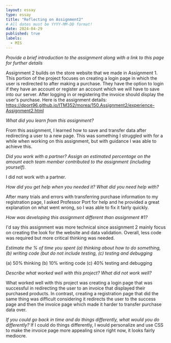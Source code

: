 ```yaml
---
layout: essay
type: essay
title: "Reflecting on Assignment2"
# All dates must be YYYY-MM-DD format!
date: 2024-04-29
published: true
labels:
  - MIS
---
```



*Provide a brief introduction to the assignment along with a link to this page for further details*

Assignment 2 builds on the store website that we made in Assignment 1. This portion of the project focuses on creating a login page in which the user is redirected to after making a purchase. They have the option to login if they have an account or register an account which we will have to save into our server. After logging in or registering the invoice should display the user's purchase. Here is the assignment details: https://dport96.github.io/ITM352/morea/150.Assignment2/experience-Assignment2.html

*What did you learn from this assignment?*

From this assignment, I learned how to save and transfer data after redirecting a user to a new page. This was something I struggled with for a while when working on this assignment, but with guidance I was able to achieve this. 

*Did you work with a partner? Assign an estimated percentage on the amount each team member contributed to the assignment (including yourself).*

I did not work with a partner. 

*How did you get help when you needed it? What did you need help with?*

After many trials and errors with transferring purchase information to my registration page, I asked Professor Port for help and he provided a great explanation on what went wrong, so I was able to fix it fairly quickly. 

*How was developing this assignment different than assignment #1?*

I'd say this assignment was more technical since assignment 2 mainly focus on creating the look for the website and data validation. Overall, less code was required but more critical thinking was needed.

*Estimate the % of time you spent (a) thinking about how to do something, (b) writing code (but do not include testing, (c) testing and debugging*

(a) 50% thinking (b) 10% writing code (c) 40% testing and debugging
                                                                                            
*Describe what worked well with this project? What did not work well?*

What worked well with this project was creating a login page that was successful in redirecting the user to an invoice that displayed their purchased products. In contrast, creating a registration page that did the same thing was difficult considering it redirects the user to the success page and then the invoice page which made it harder to transfer purchase data over. 
                                                                                            
*If you could go back in time and do things differently, what would you do differently?*
If I could do things differently, I would personalize and use CSS to make the invoice page more appealing since right now, it looks fairly mediocre. 

